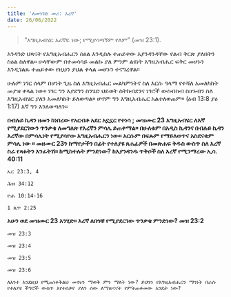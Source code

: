 ```yaml
---
title: 'ለመንገድ መሪ: እረኛ'
date: 26/06/2022
---
```


> <p></p>
> “እግዚአብሄር እረኛዬ ነው; የሚያሳጣኝም የለም” (መዝ 23:1).

አንዳንድ ህጻናት የእግዚአብሔርን ስዕል እንዲስሉ ተጠይቀው እያንዳንዳቸው የልብ ቅርጽ ያለበትን ስዕል ስለዋል። ሁላቸውም በተመሳሳይ መልኩ ያለ ምንም ልዩነት እግዚአብሔር ፍቅር መሆኑን እንዲገልጹ ተጠይቀው የዚህን ያህል ቀላል መሆኑን ተናግረዋል።

ሁሉም ነገር ሰላም በሆነት ጊዜ ስለ እግዚአብሔር መልካምነትና ስለ እርሱ ዓላማ የተሻለ አመለካከት መያዝ ቀላል ነው። ነገር ግን እያደግን ስንሄድ ህይወት ስትከብደንና ነገሮች ውስብስብ ስሆኑብን ስለ እግዚአብሄር ያለን አመለካከት ይለወጣል። ሆኖም ግን እግዚአብሔር አልተለወጠም። (ዕብ 13:8 ያዕ 1:17) እኛ ግን እንለወጣለን።

**በብሉይ ኪዳን ዘመን ከነበረው የአርብቶ አደር አኗኗር የተነሳ ; መዝሙር 23 እግዚአብሄር ለእኛ የሚያደርገውን ጥንቃቄ ለመግለጽ የእረኛን ምሳሌ ይጠቀማል። በሁለቱም በአዲስ ኪዳንና በብሉይ ኪዳን እረኛው በምሳሌነት የሚያሳየው እግዚአብሔርን ነው። አርሱም በፍጹም የማይለወጥና አስደናቂም ምሳሌ ነው ። መዘሙር 23ን ከማየታችን በፊት የተለያዩ ጸሐፊዎች በመጽሐፍ ቅዱስ ውስጥ ስለ እረኛ ስራ የጻፉትን እንፈትሽ። ከሚከተሉት ምንድነው? ከእያንዳንዱ ጥቅሶች ስለ እረኛ የሚንማረው ኢሳ. 40:11**

`ኤር 23:3, 4`

`ሕዝ 34:12`

`ዮሐ 10:14-16`

`1 ጴጥ 2:25`

**አሁን ወደ መዝሙር 23 እንሂድ። እረኛ ለበጎቹ የሚያደርገው ጥንቃቄ ምንድነው? መዝ 23:2**

`መዝ 23:3`

`መዝ 23:4`

`መዝ 23:5`

`መዝ 23:6`

`ለአንተ እንደዚህ የሚጠነቀቅልህ መኖሩን ማወቅ ምን ማለት ነው? ይህንን የእግዚአብሔርን ማንነት በራሱ የተለያዩ ችግሮች ውስጥ እየተሰቃየ ያለን ሰው ለማጽናናት የምትጠቀመው እንዴት ነው?`